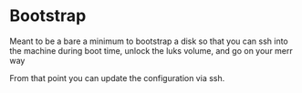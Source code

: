 # Bootstrap

Meant to be a bare a minimum to bootstrap a disk so that you can ssh into the
machine during boot time, unlock the luks volume, and go on your merr way

From that point you can update the configuration via ssh.
